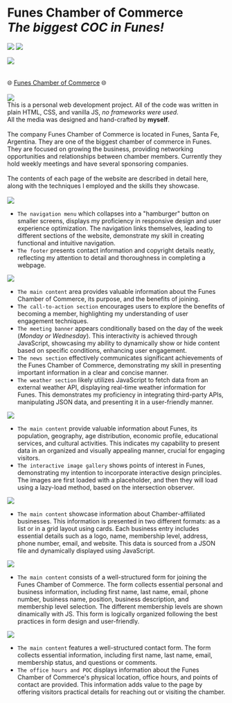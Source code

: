 # Funes Chamber of Commerce<br> <i>The biggest COC in Funes!</i>
<picture><img src="https://img.shields.io/badge/2023-blue?style=for-the-badge&label=APR"></picture>     <a href="https://www.linkedin.com/in/natanael-damatta/" target="_blank"><img src="https://img.shields.io/badge/LinkedIn-0077B5?style=for-the-badge&logo=linkedin&logoColor=white"></a>

<picture><img src="https://github.com/ndamatta/funescoc/assets/105658793/c04f8fca-51a1-4816-b37c-ec5f52fd1e24"></picture>
<br><br><br>
🌐 <a href="https://ndamatta.github.io/funescoc/">Funes Chamber of Commerce</a> 🌐<br>
<br>
<picture><img src="https://img.shields.io/badge/OVERALL:-blue"></picture><br>
This is a personal web development project. All of the code was written in plain HTML, CSS, and vanilla JS, _no frameworks were used_.<br>
All the media was designed and hand-crafted by **myself**.<br>
<br>
The company Funes Chamber of Commerce is located in Funes, Santa Fe, Argentina. They are one of the biggest chamber of commerce in Funes.<br>
They are focused on growing the business, providing networking opportunities and relationships between chamber members. Currently they hold weekly meetings and have several sponsoring companies.<br>
<br>
The contents of each page of the website are described in detail here, along with the techniques I employed and the skills they showcase.<br>
<br>
<picture><img src="https://img.shields.io/badge/HEADER and FOOTER:-blue"></picture><br>
* `The navigation menu` which collapses into a "hamburger" button on smaller screens, displays my proficiency in responsive design and user experience optimization. The navigation links themselves, leading to different sections of the website, demonstrate my skill in creating functional and intuitive navigation.<br>
* `The footer` presents contact information and copyright details neatly, reflecting my attention to detail and thoroughness in completing a webpage.<br>

<picture><img src="https://img.shields.io/badge/HOME:-blue"></picture><br>
* `The main content` area provides valuable information about the Funes Chamber of Commerce, its purpose, and the benefits of joining.<br>
* `The call-to-action section`  encourages users to explore the benefits of becoming a member, highlighting my understanding of user engagement techniques.<br>
* `The meeting banner` appears conditionally based on the day of the week (_Monday or Wednesday_). This interactivity is achieved through JavaScript, showcasing my ability to dynamically show or hide content based on specific conditions, enhancing user engagement.<br>
* `The news section`  effectively communicates significant achievements of the Funes Chamber of Commerce, demonstrating my skill in presenting important information in a clear and concise manner.<br>
* `The weather section`  likely utilizes JavaScript to fetch data from an external weather API, displaying real-time weather information for Funes. This demonstrates my proficiency in integrating third-party APIs, manipulating JSON data, and presenting it in a user-friendly manner.<br>

<picture><img src="https://img.shields.io/badge/DISCOVER:-blue"></picture><br>
* `The main content` provide valuable information about Funes, its population, geography, age distribution, economic profile, educational services, and cultural activities. This indicates my capability to present data in an organized and visually appealing manner, crucial for engaging visitors.<br>
* `The interactive image gallery` shows points of interest in Funes, demonstrating my intention to incorporate interactive design principles. The images are first loaded with a placeholder, and then they will load using a lazy-load method, based on the intersection observer.<br>

<picture><img src="https://img.shields.io/badge/DIRECTORY:-blue"></picture><br>
* `The main content` showcase information about Chamber-affiliated businesses. This information is presented in two different formats: as a list or in a grid layout using cards. Each business entry includes essential details such as a logo, name, membership level, address, phone number, email, and website. This data is sourced from a JSON file and dynamically displayed using JavaScript.<br>

<picture><img src="https://img.shields.io/badge/JOIN:-blue"></picture><br>
* `The main content` consists of a well-structured form for joining the Funes Chamber of Commerce. The form collects essential personal and business information, including first name, last name, email, phone number, business name, position, business description, and membership level selection. The different membership levels are shown dinamically with JS. This form is logically organized following the best practices in form design and user-friendly.<br>

<picture><img src="https://img.shields.io/badge/ABOUT US:-blue"></picture><br>
* `The main content` features a well-structured contact form. The form collects essential information, including first name, last name, email, membership status, and questions or comments.
* `The office hours and POC` displays information about the Funes Chamber of Commerce's physical location, office hours, and points of contact are provided. This information adds value to the page by offering visitors practical details for reaching out or visiting the chamber.




